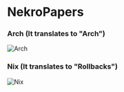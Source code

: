 # NekroPapers

### Arch (It translates to "Arch")
![Arch](https://github.com/FelipeFMA/NekroPapers/assets/30672253/e0c7d85c-9cd7-4064-8762-1bd7246394a7)

### Nix (It translates to "Rollbacks")
![Nix](https://github.com/FelipeFMA/NekroPapers/assets/30672253/bdd07426-1bff-433e-9392-bbeece88df10)
